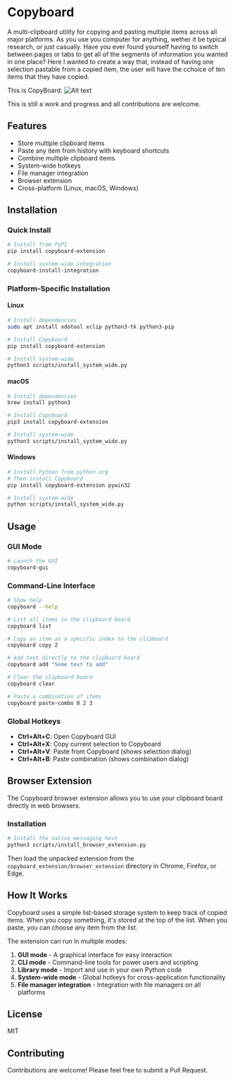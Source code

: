 # Copyboard

A multi-clipboard utility for copying and pasting multiple items across all major platforms.
As you use you computer for anything, wether it be typical research, or just casually. Have you ever found yourself having to switch between pages or tabs to get all of the segments of information you wanted in one place? 
Here I wanted to create a way that, instead of having one selection pastable from a copied item, the user will have the cchoice of ten items that they have copied. 

This is CopyBoard: 
![Alt text](/universal_upscale_0_2e8e9002-374d-42bb-99c7-bfb1482b270f_0.jpguniversal_upscale_0_2e8e9002-374d-42bb-99c7-bfb1482b270f_0.jpg)






This is still a work and progress and all contributions are welcome.

## Features

- Store multiple clipboard items
- Paste any item from history with keyboard shortcuts
- Combine multiple clipboard items
- System-wide hotkeys
- File manager integration
- Browser extension
- Cross-platform (Linux, macOS, Windows)

## Installation

### Quick Install

```bash
# Install from PyPI
pip install copyboard-extension

# Install system-wide integration
copyboard-install-integration
```

### Platform-Specific Installation

#### Linux

```bash
# Install dependencies
sudo apt install xdotool xclip python3-tk python3-pip

# Install Copyboard
pip install copyboard-extension

# Install system-wide
python3 scripts/install_system_wide.py
```

#### macOS

```bash
# Install dependencies
brew install python3

# Install Copyboard
pip3 install copyboard-extension

# Install system-wide
python3 scripts/install_system_wide.py
```

#### Windows

```bash
# Install Python from python.org
# Then install Copyboard
pip install copyboard-extension pywin32

# Install system-wide
python scripts/install_system_wide.py
```

## Usage

### GUI Mode

```bash
# Launch the GUI
copyboard-gui
```

### Command-Line Interface

```bash
# Show help
copyboard --help

# List all items in the clipboard board
copyboard list

# Copy an item at a specific index to the clipboard
copyboard copy 2

# Add text directly to the clipboard board
copyboard add "Some text to add"

# Clear the clipboard board
copyboard clear

# Paste a combination of items
copyboard paste-combo 0 2 3
```

### Global Hotkeys

- **Ctrl+Alt+C**: Open Copyboard GUI
- **Ctrl+Alt+X**: Copy current selection to Copyboard
- **Ctrl+Alt+V**: Paste from Copyboard (shows selection dialog)
- **Ctrl+Alt+B**: Paste combination (shows combination dialog)

## Browser Extension

The Copyboard browser extension allows you to use your clipboard board directly in web browsers.

### Installation

```bash
# Install the native messaging host
python3 scripts/install_browser_extension.py
```

Then load the unpacked extension from the `copyboard_extension/browser_extension` directory in Chrome, Firefox, or Edge.

## How It Works

Copyboard uses a simple list-based storage system to keep track of copied items. When you copy something, it's stored at the top of the list. When you paste, you can choose any item from the list.

The extension can run in multiple modes:
1. **GUI mode** - A graphical interface for easy interaction
2. **CLI mode** - Command-line tools for power users and scripting
3. **Library mode** - Import and use in your own Python code
4. **System-wide mode** - Global hotkeys for cross-application functionality
5. **File manager integration** - Integration with file managers on all platforms

## License

MIT

## Contributing

Contributions are welcome! Please feel free to submit a Pull Request.
